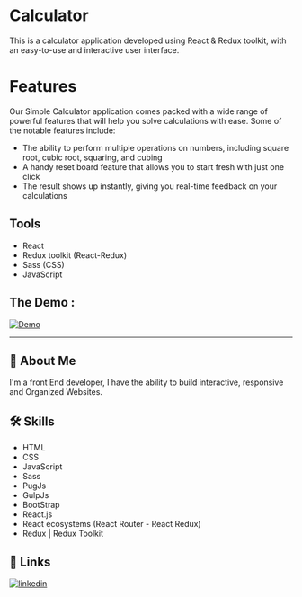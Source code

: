 # Calculator

This is a calculator application developed using React & Redux toolkit, with an easy-to-use and interactive user interface.

# Features

Our Simple Calculator application comes packed with a wide range of powerful features that will help you solve calculations with ease. Some of the notable features include:

- The ability to perform multiple operations on numbers, including square root, cubic root, squaring, and cubing
- A handy reset board feature that allows you to start fresh with just one click
- The result shows up instantly, giving you real-time feedback on your calculations

## Tools

- React
- Redux toolkit (React-Redux)
- Sass (CSS)
- JavaScript

## The Demo :

[![Demo](https://img.shields.io/badge/Demo-ffffff?style=for-the-badge&logo=vercel&logoColor=black)](https://to-do-list-app-swart.vercel.app/)

---

## 🚀 About Me

I'm a front End developer, I have the ability to build interactive, responsive and Organized Websites.

## 🛠 Skills

- HTML
- CSS
- JavaScript
- Sass
- PugJs
- GulpJs
- BootStrap
- React.js
- React ecosystems (React Router - React Redux)
- Redux | Redux Toolkit

## 🔗 Links

[![linkedin](https://img.shields.io/badge/linkedin-0A66C2?style=for-the-badge&logo=linkedin&logoColor=white)](https://www.linkedin.com/in/abdulrahman-mohammed22/)
